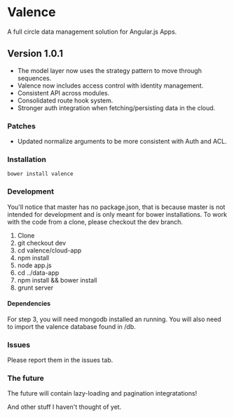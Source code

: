 # Valence
A full circle data management solution for Angular.js Apps.

## Version 1.0.1

 * The model layer now uses the strategy pattern to move through sequences.
 * Valence now includes access control with identity management.
 * Consistent API across modules.
 * Consolidated route hook system.
 * Stronger auth integration when fetching/persisting data in the cloud.

### Patches

 * Updated normalize arguments to be more consistent with Auth and ACL.

### Installation

    bower install valence

### Development

You'll notice that master has no package.json, that is because master is not intended for development and is only meant for bower installations. To work with the code from a clone, please checkout the dev branch.

1. Clone
2. git checkout dev
3. cd valence/cloud-app
4. npm install
5. node app.js
6. cd ../data-app
7. npm install && bower install
8. grunt server

#### Dependencies

For step 3, you will need mongodb installed an running. You will also need to import the valence database found in /db.

### Issues

Please report them in the issues tab.

### The future

The future will contain lazy-loading and pagination integratations!

And other stuff I haven't thought of yet.


